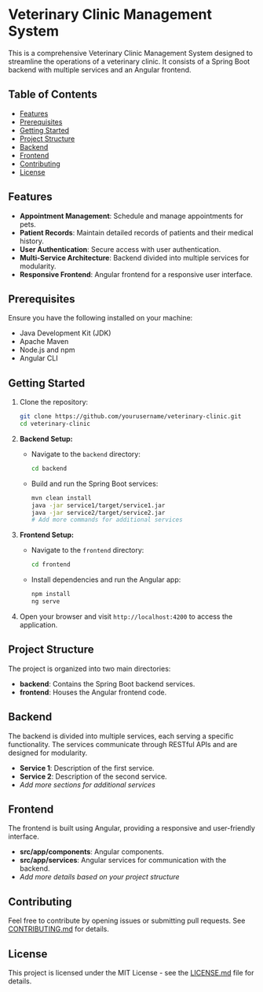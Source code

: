 # Veterinary Clinic Management System

This is a comprehensive Veterinary Clinic Management System designed to streamline the operations of a veterinary clinic. It consists of a Spring Boot backend with multiple services and an Angular frontend.

## Table of Contents

- [Features](#features)
- [Prerequisites](#prerequisites)
- [Getting Started](#getting-started)
- [Project Structure](#project-structure)
- [Backend](#backend)
- [Frontend](#frontend)
- [Contributing](#contributing)
- [License](#license)

## Features

- **Appointment Management**: Schedule and manage appointments for pets.
- **Patient Records**: Maintain detailed records of patients and their medical history.
- **User Authentication**: Secure access with user authentication.
- **Multi-Service Architecture**: Backend divided into multiple services for modularity.
- **Responsive Frontend**: Angular frontend for a responsive user interface.

## Prerequisites

Ensure you have the following installed on your machine:

- Java Development Kit (JDK)
- Apache Maven
- Node.js and npm
- Angular CLI

## Getting Started

1. Clone the repository:

    ```bash
    git clone https://github.com/yourusername/veterinary-clinic.git
    cd veterinary-clinic
    ```

2. **Backend Setup:**

    - Navigate to the `backend` directory:

        ```bash
        cd backend
        ```

    - Build and run the Spring Boot services:

        ```bash
        mvn clean install
        java -jar service1/target/service1.jar
        java -jar service2/target/service2.jar
        # Add more commands for additional services
        ```

3. **Frontend Setup:**

    - Navigate to the `frontend` directory:

        ```bash
        cd frontend
        ```

    - Install dependencies and run the Angular app:

        ```bash
        npm install
        ng serve
        ```

4. Open your browser and visit `http://localhost:4200` to access the application.

## Project Structure

The project is organized into two main directories:

- **backend**: Contains the Spring Boot backend services.
- **frontend**: Houses the Angular frontend code.

## Backend

The backend is divided into multiple services, each serving a specific functionality. The services communicate through RESTful APIs and are designed for modularity.

- **Service 1**: Description of the first service.
- **Service 2**: Description of the second service.
- *Add more sections for additional services*

## Frontend

The frontend is built using Angular, providing a responsive and user-friendly interface.

- **src/app/components**: Angular components.
- **src/app/services**: Angular services for communication with the backend.
- *Add more details based on your project structure*

## Contributing

Feel free to contribute by opening issues or submitting pull requests. See [CONTRIBUTING.md](CONTRIBUTING.md) for details.

## License

This project is licensed under the MIT License - see the [LICENSE.md](LICENSE.md) file for details.
